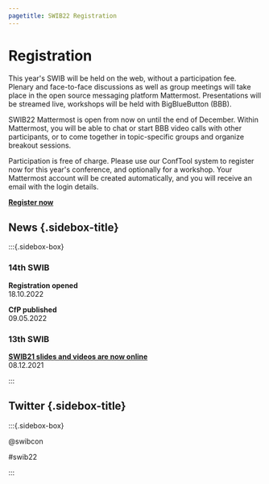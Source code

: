 ```yaml
---
pagetitle: SWIB22 Registration
---
```


<div id="main">

# Registration

This year's SWIB will be held on the web, without a participation fee.  Plenary
and face-to-face discussions as well as group meetings will take place in the
open source messaging platform Mattermost. Presentations will be streamed live,
workshops will be held with BigBlueButton (BBB).

SWIB22 Mattermost is open from now on until the end of December. Within
Mattermost, you will be able to chat or start BBB video calls with other
participants, or to come together in topic-specific groups and organize
breakout sessions.

Participation is free of charge. Please use our ConfTool system to register now
for this year's conference, and optionally for a workshop. Your Mattermost
account will be created automatically, and you will receive an email with the
login details.

[**Register now**](https://www.conftool.org/swib22/register.php)

</div>

<div id="sidebar">

## News {.sidebox-title}

:::{.sidebox-box}

### 14th SWIB

**Registration opened**\
18.10.2022

**CfP published**\
09.05.2022

### 13th SWIB

**[SWIB21 slides and videos are now online](../swib21/programme.html)**\
08.12.2021



:::


## Twitter {.sidebox-title}

:::{.sidebox-box}

@swibcon

#swib22

:::

</div>



